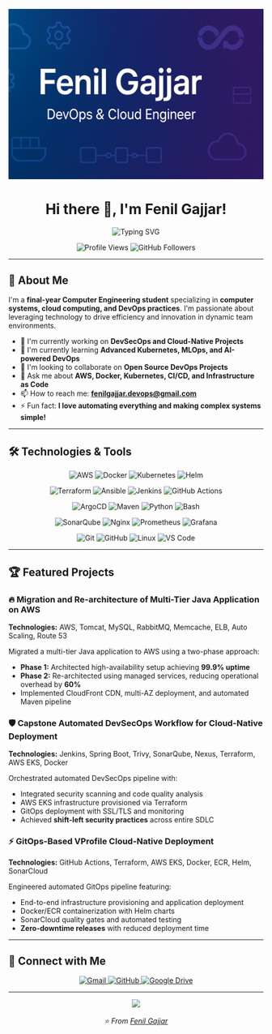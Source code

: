<p align="center">
  <img src="github_banner_enhanced.png" alt="Fenil Gajjar - DevOps & Cloud Engineer Banner">
</p>

<h1 align="center">Hi there 👋, I'm Fenil Gajjar!</h1>

<p align="center">
  <img src="https://readme-typing-svg.herokuapp.com?font=Fira+Code&pause=1000&color=36BCF7&center=true&vCenter=true&width=435&lines=DevOps+%26+Cloud+Engineer;Final+Year+Computer+Engineering+Student;AWS+%26+Kubernetes+Enthusiast;CI%2FCD+Pipeline+Expert" alt="Typing SVG" />
</p>

<p align="center">
  <img src="https://komarev.com/ghpvc/?username=Fenil-Gajjar&label=Profile%20views&color=0e75b6&style=flat" alt="Profile Views" />
  <img src="https://img.shields.io/github/followers/Fenil-Gajjar?label=Followers&style=social" alt="GitHub Followers" />
</p>

---

## 🚀 About Me

I'm a **final-year Computer Engineering student** specializing in **computer systems, cloud computing, and DevOps practices**. I'm passionate about leveraging technology to drive efficiency and innovation in dynamic team environments.

- 🔭 I'm currently working on **DevSecOps and Cloud-Native Projects**
- 🌱 I'm currently learning **Advanced Kubernetes, MLOps, and AI-powered DevOps**
- 👯 I'm looking to collaborate on **Open Source DevOps Projects**
- 💬 Ask me about **AWS, Docker, Kubernetes, CI/CD, and Infrastructure as Code**
- 📫 How to reach me: **fenilgajjar.devops@gmail.com**
- ⚡ Fun fact: **I love automating everything and making complex systems simple!**

---

## 🛠️ Technologies & Tools

<p align="center">
  <img src="https://img.shields.io/badge/AWS-232F3E?style=for-the-badge&logo=amazon-aws&logoColor=white" alt="AWS">
  <img src="https://img.shields.io/badge/Docker-2496ED?style=for-the-badge&logo=docker&logoColor=white" alt="Docker">
  <img src="https://img.shields.io/badge/Kubernetes-326CE5?style=for-the-badge&logo=kubernetes&logoColor=white" alt="Kubernetes">
  <img src="https://img.shields.io/badge/Helm-0F1689?style=for-the-badge&logo=helm&logoColor=white" alt="Helm">
</p>

<p align="center">
  <img src="https://img.shields.io/badge/Terraform-7B42BC?style=for-the-badge&logo=terraform&logoColor=white" alt="Terraform">
  <img src="https://img.shields.io/badge/Ansible-EE0000?style=for-the-badge&logo=ansible&logoColor=white" alt="Ansible">
  <img src="https://img.shields.io/badge/Jenkins-D24939?style=for-the-badge&logo=jenkins&logoColor=white" alt="Jenkins">
  <img src="https://img.shields.io/badge/GitHub%20Actions-2088FF?style=for-the-badge&logo=github-actions&logoColor=white" alt="GitHub Actions">
</p>

<p align="center">
  <img src="https://img.shields.io/badge/ArgoCD-EF7B4D?style=for-the-badge&logo=argo&logoColor=white" alt="ArgoCD">
  <img src="https://img.shields.io/badge/Maven-C71A36?style=for-the-badge&logo=apache-maven&logoColor=white" alt="Maven">
  <img src="https://img.shields.io/badge/Python-3776AB?style=for-the-badge&logo=python&logoColor=white" alt="Python">
  <img src="https://img.shields.io/badge/Bash-4EAA25?style=for-the-badge&logo=gnu-bash&logoColor=white" alt="Bash">
</p>

<p align="center">
  <img src="https://img.shields.io/badge/SonarQube-4E9BDB?style=for-the-badge&logo=sonarqube&logoColor=white" alt="SonarQube">
  <img src="https://img.shields.io/badge/Nginx-009639?style=for-the-badge&logo=nginx&logoColor=white" alt="Nginx">
  <img src="https://img.shields.io/badge/Prometheus-E6522C?style=for-the-badge&logo=prometheus&logoColor=white" alt="Prometheus">
  <img src="https://img.shields.io/badge/Grafana-F46800?style=for-the-badge&logo=grafana&logoColor=white" alt="Grafana">
</p>

<p align="center">
  <img src="https://img.shields.io/badge/Git-F05032?style=for-the-badge&logo=git&logoColor=white" alt="Git">
  <img src="https://img.shields.io/badge/GitHub-181717?style=for-the-badge&logo=github&logoColor=white" alt="GitHub">
  <img src="https://img.shields.io/badge/Linux-FCC624?style=for-the-badge&logo=linux&logoColor=black" alt="Linux">
  <img src="https://img.shields.io/badge/VS%20Code-007ACC?style=for-the-badge&logo=visual-studio-code&logoColor=white" alt="VS Code">
</p>

---

## 🏆 Featured Projects

### 🔥 Migration and Re-architecture of Multi-Tier Java Application on AWS
**Technologies:** AWS, Tomcat, MySQL, RabbitMQ, Memcache, ELB, Auto Scaling, Route 53

Migrated a multi-tier Java application to AWS using a two-phase approach:
- **Phase 1:** Architected high-availability setup achieving **99.9% uptime**
- **Phase 2:** Re-architected using managed services, reducing operational overhead by **60%**
- Implemented CloudFront CDN, multi-AZ deployment, and automated Maven pipeline

### 🛡️ Capstone Automated DevSecOps Workflow for Cloud-Native Deployment
**Technologies:** Jenkins, Spring Boot, Trivy, SonarQube, Nexus, Terraform, AWS EKS, Docker

Orchestrated automated DevSecOps pipeline with:
- Integrated security scanning and code quality analysis
- AWS EKS infrastructure provisioned via Terraform
- GitOps deployment with SSL/TLS and monitoring
- Achieved **shift-left security practices** across entire SDLC

### ⚡ GitOps-Based VProfile Cloud-Native Deployment
**Technologies:** GitHub Actions, Terraform, AWS EKS, Docker, ECR, Helm, SonarCloud

Engineered automated GitOps pipeline featuring:
- End-to-end infrastructure provisioning and application deployment
- Docker/ECR containerization with Helm charts
- SonarCloud quality gates and automated testing
- **Zero-downtime releases** with reduced deployment time

---



## 🤝 Connect with Me

<p align="center">
  <a href="mailto:fenilgajjar.devops@gmail.com">
    <img src="https://img.shields.io/badge/Gmail-D14836?style=for-the-badge&logo=gmail&logoColor=white" alt="Gmail"/>
  </a>
  <a href="https://github.com/Fenil-Gajjar">
    <img src="https://img.shields.io/badge/GitHub-100000?style=for-the-badge&logo=github&logoColor=white" alt="GitHub"/>
  </a>
  <a href="https://drive.google.com/drive/folders/1Q3xFSLoeoiH38VCsGFYLD5Q3nYHXD0647usp=sharing">
    <img src="https://img.shields.io/badge/Google%20Drive-4285F4?style=for-the-badge&logo=googledrive&logoColor=white" alt="Google Drive"/>
  </a>
</p>

---

<p align="center">
  <img src="https://capsule-render.vercel.app/api?type=waving&color=gradient&height=100&section=footer"/>
</p>

<p align="center">
  <i>⭐️ From <a href="https://github.com/Fenil-Gajjar">Fenil Gajjar</a></i>
</p>

